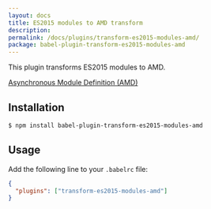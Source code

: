 ```yaml
---
layout: docs
title: ES2015 modules to AMD transform
description:
permalink: /docs/plugins/transform-es2015-modules-amd/
package: babel-plugin-transform-es2015-modules-amd
---
```


This plugin transforms ES2015 modules to AMD.

[Asynchronous Module Definition (AMD)](https://github.com/amdjs/amdjs-api)

## Installation

```sh
$ npm install babel-plugin-transform-es2015-modules-amd
```

## Usage

Add the following line to your `.babelrc` file:

```json
{
  "plugins": ["transform-es2015-modules-amd"]
}
```
